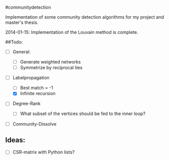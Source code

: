 #communitydetection

Implementation of some community detection algorithms for my project and master's thesis.

2014-01-15: Implementation of the Louvain method is complete.

##Todo:
- [ ] General:
    - [ ] Generate weighted networks
    - [ ] Symmetrize by reciprocal ties

- [ ] Labelpropagation
    - [ ] Best match = -1
    - [x] Infinite recursion
- [ ] Degree-Rank
    - [ ] What subset of the vertices should be fed to the inner loop?
- [ ] Community-Dissolve


## Ideas:
- [ ] CSR-matrix with Python lists?